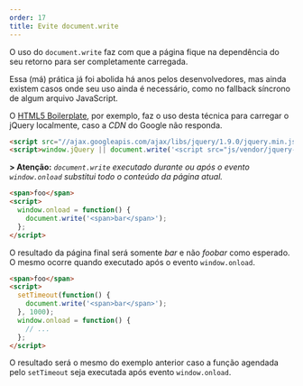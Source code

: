 ```yaml
---
order: 17
title: Evite document.write
---
```


O uso do `document.write` faz com que a página fique na dependência do seu retorno para ser completamente carregada.

Essa (má) prática já foi abolida há anos pelos desenvolvedores, mas ainda existem casos onde seu uso ainda é necessário, como no fallback síncrono de algum arquivo JavaScript.

O [HTML5 Boilerplate](https://github.com/h5bp/html5-boilerplate/), por exemplo, faz o uso desta técnica para carregar o jQuery localmente, caso a *CDN* do Google não responda.

```html
<script src="//ajax.googleapis.com/ajax/libs/jquery/1.9.0/jquery.min.js"></script>
<script>window.jQuery || document.write('<script src="js/vendor/jquery-1.9.0.min.js"><\/script>')</script>
```
**> Atenção:** *`document.write` executado durante ou após o evento `window.onload` substitui todo o conteúdo da página atual.*

```html
<span>foo</span>
<script>
  window.onload = function() {
    document.write('<span>bar</span>');
  };
</script>
```
O resultado da página final será somente *bar* e não *foobar* como esperado. O mesmo ocorre quando executado após o evento `window.onload`.

```html
<span>foo</span>
<script>
  setTimeout(function() {
    document.write('<span>bar</span>');
  }, 1000);
  window.onload = function() {
    // ...
  };
</script>
```
O resultado será o mesmo do exemplo anterior caso a função agendada pelo `setTimeout` seja executada após evento `window.onload`.
